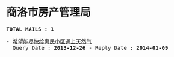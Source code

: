# 商洛市房产管理局
<pre><b>TOTAL MAILS : 1</b></pre>
<pre>
- <a href="../../categories/mails/2212.md">希望能尽快给惠民小区通上天然气</a><br/>  Query Date : <b>2013-12-26</b> - Reply Date : <b>2014-01-09</b>
</pre>
